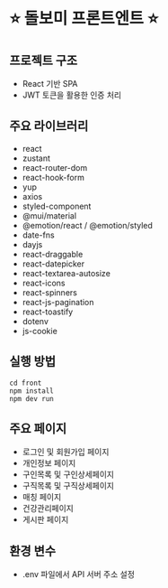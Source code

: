 # ⭐️ 돌보미 프론트엔트 ⭐️

## 프로젝트 구조
- React 기반 SPA
- JWT 토큰을 활용한 인증 처리

## 주요 라이브러리
- react
- zustant
- react-router-dom
- react-hook-form
- yup
- axios
- styled-component
- @mui/material
- @emotion/react / @emotion/styled
- date-fns
- dayjs
- react-draggable
- react-datepicker
- react-textarea-autosize
- react-icons
- react-spinners
- react-js-pagination
- react-toastify
- dotenv
- js-cookie

## 실행 방법
```
cd front
npm install
npm dev run
```

## 주요 페이지
- 로그인 및 회원가입 페이지
- 개인정보 페이지
- 구인목록 및 구인상세페이지
- 구직목록 및 구직상세페이지
- 매칭 페이지
- 건강관리페이지
- 게시판 페이지

## 환경 변수
- .env 파일에서 API 서버 주소 설정
